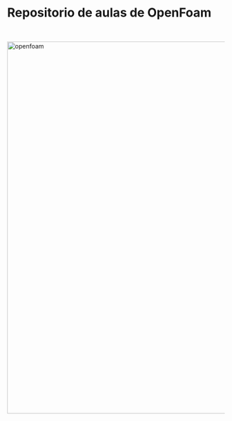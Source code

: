 <h1>Repositorio de aulas de OpenFoam</h1>
<p>&nbsp;</p>
<p><img src="https://virtual-engineering.com/wp-content/uploads/2020/01/OpenFoam_Course.jpg" alt="openfoam" width="1401" height="861" /></p>
